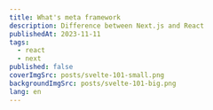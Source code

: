 ```yaml
---
title: What's meta framework
description: Difference between Next.js and React
publishedAt: 2023-11-11
tags:
  - react
  - next
published: false
coverImgSrc: posts/svelte-101-small.png
backgroundImgSrc: posts/svelte-101-big.png
lang: en
---
```

